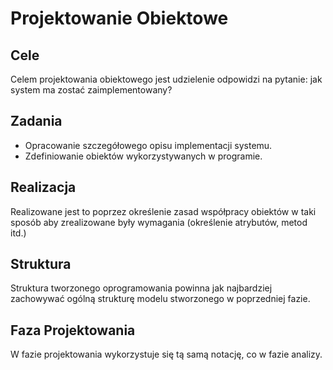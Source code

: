 # Projektowanie Obiektowe
## Cele
Celem projektowania obiektowego jest udzielenie odpowidzi na pytanie: jak system ma zostać zaimplementowany?
## Zadania
- Opracowanie szczegółowego opisu implementacji systemu.
- Zdefiniowanie obiektów wykorzystywanych w programie.
## Realizacja
Realizowane jest to poprzez określenie zasad współpracy obiektów w taki sposób aby zrealizowane były wymagania (określenie atrybutów, metod itd.)
## Struktura
Struktura tworzonego oprogramowania powinna jak najbardziej zachowywać ogólną strukturę modelu stworzonego w poprzedniej fazie.
## Faza Projektowania
W fazie projektowania wykorzystuje się tą samą notację, co w fazie analizy.